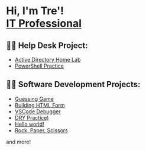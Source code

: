 <h1>Hi, I'm Tre'! <br/><a href="https://github.com/trebman95">IT Professional</a> </h1>

<h2>👨‍💻 Help Desk Project:</h2>

  - [Active Directory Home Lab](https://github.com/trebman95/ActiveDirectoryLab)
  - [PowerShell Practice](https://github.com/trebman95/PowerShellPractice)


 <h2>👨‍💻 Software Development Projects:</h2>

  - [Guessing Game](https://github.com/trebman95/guessing-game-project)
  - [Building HTML Form](https://github.com/trebman95/building-html-forms)
  - [VSCode Debugger](https://github.com/trebman95/VSCODE-Debug)
  - [DRY Practice)](https://github.com/trebman95/DRY-practice)
  - [Hello world!](https://github.com/trebman95/hello-html)
  - [Rock, Paper, Scissors](https://github.com/trebman95/Rock-Paper-Scissors)


and more!

<!--
**trebman95/trebman95** is a ✨ _special_ ✨ repository because its `README.md` (this file) appears on your GitHub profile.
-->
